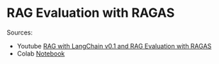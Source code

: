 # RAG Evaluation with RAGAS


Sources: 
- Youtube [RAG with LangChain v0.1 and RAG Evaluation with RAGAS ](https://www.youtube.com/watch?v=Anr1br0lLz8)
- Colab [Notebook](https://colab.research.google.com/drive/1C1Epju1lVkXTQi2jBq1njrOrmkfg0eQS?usp=sharing)
